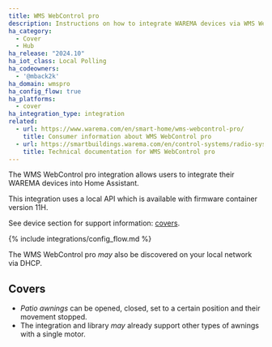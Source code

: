 ```yaml
---
title: WMS WebControl pro
description: Instructions on how to integrate WAREMA devices via WMS WebControl pro within Home Assistant.
ha_category:
  - Cover
  - Hub
ha_release: "2024.10"
ha_iot_class: Local Polling
ha_codeowners:
  - '@mback2k'
ha_domain: wmspro
ha_config_flow: true
ha_platforms:
  - cover
ha_integration_type: integration
related:
  - url: https://www.warema.com/en/smart-home/wms-webcontrol-pro/
    title: Consumer information about WMS WebControl pro
  - url: https://smartbuildings.warema.com/en/control-systems/radio-systems/wms/wms-webcontrol-pro/
    title: Technical documentation for WMS WebControl pro
---
```


The WMS WebControl pro integration allows users to integrate their WAREMA devices into Home Assistant.

This integration uses a local API which is available with firmware container version 11H.

See device section for support information: [covers](#covers).

{% include integrations/config_flow.md %}

The WMS WebControl pro *may* also be discovered on your local network via DHCP.

## Covers

- *Patio awnings* can be opened, closed, set to a certain position and their movement stopped.
- The integration and library *may* already support other types of awnings with a single motor.
